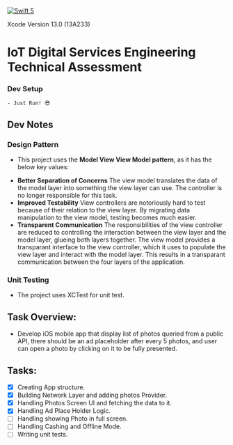 [![Swift 5](https://img.shields.io/badge/Swift-5-green.svg?style=flat)](https://swift.org/)

Xcode Version 13.0 (13A233) 

# IoT Digital Services Engineering Technical Assessment

### Dev Setup
```
- Just Run! 😎
```

## Dev Notes ##

### Design Pattern
- This project uses the **Model View View Model pattern**, as it has the below key values:
* **Better Separation of Concerns** The view model translates the data of the model layer into something the view layer can use. The controller is no longer responsible for this task.
* **Improved Testability** View controllers are notoriously hard to test because of their relation to the view layer. By migrating data manipulation to the view model, testing becomes much easier.
* **Transparent Communication** The responsibilities of the view controller are reduced to controlling the interaction between the view layer and the model layer, glueing both layers together. The view model provides a transparant interface to the view controller, which it uses to populate the view layer and interact with the model layer. This results in a transparant communication between the four layers of the application.

### Unit Testing
- The project uses XCTest for unit test.

## Task Overview:
- Develop iOS mobile app that display list of photos queried from a public API, there should be an ad placeholder after every 5 photos, and user can open a photo by clicking on it to be fully presented. 

## Tasks:
- [x] Creating App structure.
- [x] Building Network Layer and adding photos Provider.
- [x] Handling Photos Screen UI and fetching the data to it.
- [x] Handling Ad Place Holder Logic.
- [ ] Handling showing Photo in full screen.
- [ ] Handling Cashing and Offline Mode.
- [ ] Writing unit tests.
